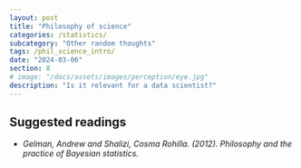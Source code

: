 ```yaml
---
layout: post
title: "Philosophy of science"
categories: /statistics/
subcategory: "Other random thoughts"
tags: /phil_science_intro/
date: "2024-03-06"
section: 8
# image: "/docs/assets/images/perception/eye.jpg"
description: "Is it relevant for a data scientist?"
---
```




## Suggested readings

- <cite>Gelman, Andrew and Shalizi, Cosma Rohilla. (2012). 
    Philosophy and the practice of Bayesian statistics. </cite>